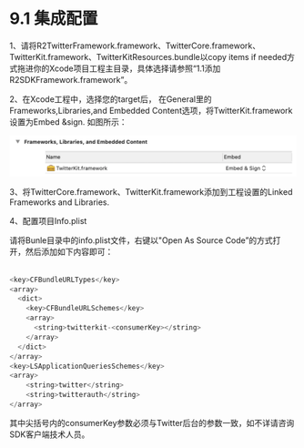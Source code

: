 # 9.1 集成配置

1、请将R2TwitterFramework.framework、TwitterCore.framework、TwitterKit.framework、TwitterKitResources.bundle以copy items if needed方式拖进你的Xcode项目工程主目录，具体选择请参照“1.1添加R2SDKFramework.framework”。

2、在Xcode工程中，选择您的target后， 在General里的Frameworks,Libraries,and Embedded Content选项，将TwitterKit.framework设置为Embed &sign. 如图所示：

![](../../../.gitbook/assets/picture4.png)

3、将TwitterCore.framework、TwitterKit.framework添加到工程设置的Linked Frameworks and Libraries.

4、配置项目Info.plist

请将Bunle目录中的info.plist文件，右键以"Open As Source Code”的方式打开，然后添加如下内容即可：

```objectivec

<key>CFBundleURLTypes</key>
<array>
  <dict>
    <key>CFBundleURLSchemes</key>
    <array>
      <string>twitterkit-<consumerKey></string>
    </array>
  </dict>
</array>
<key>LSApplicationQueriesSchemes</key>
<array>
    <string>twitter</string>
    <string>twitterauth</string>
</array>
```

其中尖括号内的consumerKey参数必须与Twitter后台的参数一致，如不详请咨询SDK客户端技术人员。

